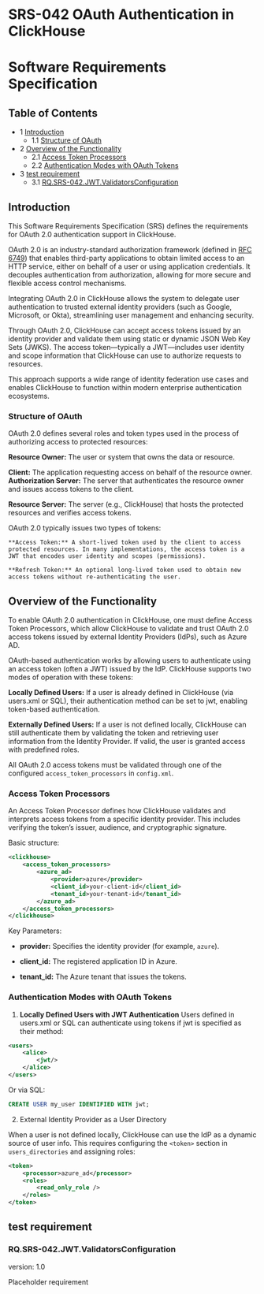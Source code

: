 # SRS-042 OAuth Authentication in ClickHouse
# Software Requirements Specification

## Table of Contents

* 1 [Introduction](#introduction)
    * 1.1 [Structure of OAuth](#structure-of-oauth)
* 2 [Overview of the Functionality](#overview-of-the-functionality)
    * 2.1 [Access Token Processors](#access-token-processors)
    * 2.2 [Authentication Modes with OAuth Tokens](#authentication-modes-with-oauth-tokens)
* 3 [test requirement](#test-requirement)
    * 3.1 [RQ.SRS-042.JWT.ValidatorsConfiguration](#rqsrs-042jwtvalidatorsconfiguration)

    
## Introduction

This Software Requirements Specification (SRS) defines the requirements for OAuth 2.0 authentication support in ClickHouse.

OAuth 2.0 is an industry-standard authorization framework (defined in [RFC 6749](https://datatracker.ietf.org/doc/html/rfc6749)) that enables third-party applications to obtain limited access to an HTTP service, either on behalf of a user or using application credentials. It decouples authentication from authorization, allowing for more secure and flexible access control mechanisms.

Integrating OAuth 2.0 in ClickHouse allows the system to delegate user authentication to trusted external identity providers (such as Google, Microsoft, or Okta), streamlining user management and enhancing security.

Through OAuth 2.0, ClickHouse can accept access tokens issued by an identity provider and validate them using static or dynamic JSON Web Key Sets (JWKS). The access token—typically a JWT—includes user identity and scope information that ClickHouse can use to authorize requests to resources.

This approach supports a wide range of identity federation use cases and enables ClickHouse to function within modern enterprise authentication ecosystems.


### Structure of OAuth

OAuth 2.0 defines several roles and token types used in the process of authorizing access to protected resources:

  **Resource Owner:** The user or system that owns the data or resource.

  **Client:** The application requesting access on behalf of the resource owner.
  **Authorization Server:** The server that authenticates the resource owner and issues access tokens to the client.

  **Resource Server:** The server (e.g., ClickHouse) that hosts the protected resources and verifies access tokens.

OAuth 2.0 typically issues two types of tokens:

    **Access Token:** A short-lived token used by the client to access protected resources. In many implementations, the access token is a JWT that encodes user identity and scopes (permissions).

    **Refresh Token:** An optional long-lived token used to obtain new access tokens without re-authenticating the user.


## Overview of the Functionality

To enable OAuth 2.0 authentication in ClickHouse, one must define Access Token Processors, which allow ClickHouse to validate and trust OAuth 2.0 access tokens issued by external Identity Providers (IdPs), such as Azure AD.

OAuth-based authentication works by allowing users to authenticate using an access token (often a JWT) issued by the IdP. ClickHouse supports two modes of operation with these tokens:

**Locally Defined Users:** If a user is already defined in ClickHouse (via users.xml or SQL), their authentication method can be set to jwt, enabling token-based authentication.

**Externally Defined Users:** If a user is not defined locally, ClickHouse can still authenticate them by validating the token and retrieving user information from the Identity Provider. If valid, the user is granted access with predefined roles.

All OAuth 2.0 access tokens must be validated through one of the configured `access_token_processors` in `config.xml`.

### Access Token Processors

An Access Token Processor defines how ClickHouse validates and interprets access tokens from a specific identity provider. This includes verifying the token’s issuer, audience, and cryptographic signature.

Basic structure:

```xml
<clickhouse>
    <access_token_processors>
        <azure_ad>
            <provider>azure</provider>
            <client_id>your-client-id</client_id>
            <tenant_id>your-tenant-id</tenant_id>
        </azure_ad>
    </access_token_processors>
</clickhouse>
```

Key Parameters:

- **provider:** Specifies the identity provider (for example, `azure`).

- **client_id:** The registered application ID in Azure.

- **tenant_id:** The Azure tenant that issues the tokens.

### Authentication Modes with OAuth Tokens

1. **Locally Defined Users with JWT Authentication**
Users defined in users.xml or SQL can authenticate using tokens if jwt is specified as their method:

```xml
<users>
    <alice>
        <jwt/>
    </alice>
</users>
```

Or via SQL:

```sql
CREATE USER my_user IDENTIFIED WITH jwt;
```

2. External Identity Provider as a User Directory

When a user is not defined locally, ClickHouse can use the IdP as a dynamic source of user info. This requires configuring the `<token>` section in `users_directories` and assigning roles:

```xml
<token>
    <processor>azure_ad</processor>
    <roles>
        <read_only_role />
    </roles>
</token>
```


## test requirement

### RQ.SRS-042.JWT.ValidatorsConfiguration
version: 1.0


Placeholder requirement




[ClickHouse]: https://clickhouse.com
[Grafana]: https://grafana.com


